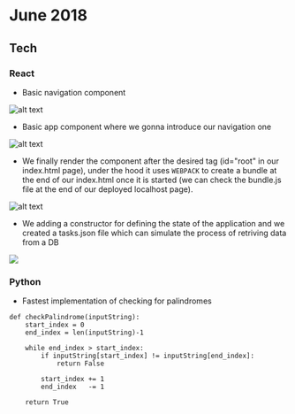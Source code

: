 June 2018
==========

Tech
----


### React

- Basic navigation component

 ![alt text](https://i.imgur.com/BeHmJvX.png)

- Basic app component where we gonna introduce our navigation one

![alt text](https://i.imgur.com/yynMSVl.png)

- We finally render the component after the desired tag (id="root" in our index.html page), under the hood it uses
`WEBPACK` to create a bundle at the end of our index.html once it is started (we can check the bundle.js file at the end
of our deployed localhost page).

![alt text](https://i.imgur.com/MCj4iNH.png)

- We adding a constructor for defining the state of the application and we created a tasks.json file which can simulate the process of retriving data from a DB

![](https://i.imgur.com/7EfHbQ0.png)



### Python

- Fastest implementation of checking for palindromes

```
def checkPalindrome(inputString):
    start_index = 0
    end_index = len(inputString)-1
    
    while end_index > start_index:
        if inputString[start_index] != inputString[end_index]:
            return False
        
        start_index += 1
        end_index   -= 1
    
    return True
```

 
 
